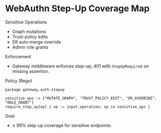 # WebAuthn Step-Up Coverage Map

Sensitive Operations
- Graph mutations
- Trust-policy edits
- ER auto-merge override
- Admin role grants

Enforcement
- Gateway middleware enforces step-up; 401 with `StepUpRequired` on missing assertion.

Policy (Rego)
```
package gateway.auth.stepup

sensitive_ops := {"MUTATE_GRAPH", "TRUST_POLICY_EDIT", "ER_OVERRIDE", "ROLE_GRANT"}
require_step_up[op] { op := input.operation; op in sensitive_ops }
```

Goal
- ≥ 99% step-up coverage for sensitive endpoints.

